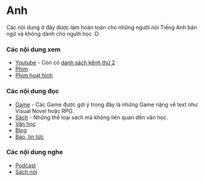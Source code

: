 # Anh
Các nội dung ở đây được làm hoàn toàn cho những người nói Tiếng Anh bản ngữ và không dành cho người học :D.

### Các nội dung xem
- [Youtube](danh-muc/youtube.md) - Còn có [danh sách kênh thứ 2](danh-muc/youtube2.md)
- [Phim](danh-muc/phim.md)
- [Phim hoạt hình](danh-muc/phim-hoat-hinh.md)

### Các nội dung đọc
- [Game](danh-muc/game.md) - Các Game được gợi ý trong đây là những Game nặng về text như Visual Novel hoặc RPG.
- [Sách](danh-muc/sach.md) - Những thể loại sách mà không liên quan đến văn học.
- [Văn học](danh-muc/van-hoc.md)
- [Blog](danh-muc/blog.md)
- [Báo, tin tức](danh-muc/bao-tin-tuc.md)


### Các nội dung nghe
- [Podcast](danh-muc/podcasts.md)
- [Sách nói](danh-muc/sach-noi.md)

